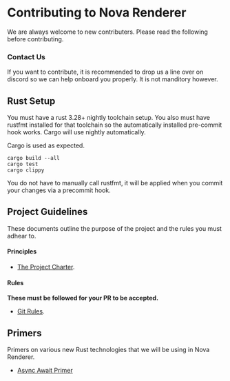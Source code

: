# Contributing to Nova Renderer

We are always welcome to new contributers. Please read the following before contributing.

### Contact Us

If you want to contribute, it is recommended to drop us a line over on discord so we can help onboard you properly. It is not manditory however.

## Rust Setup

You must have a rust 3.28+ nightly toolchain setup. You also must have rustfmt installed for that toolchain so the automatically installed pre-commit hook works. Cargo will use nightly automatically.

Cargo is used as expected.

```
cargo build --all
cargo test
cargo clippy
```

You do not have to manually call rustfmt, it will be applied when you commit your changes via a precommit hook.

## Project Guidelines

These documents outline the purpose of the project and the rules you must adhear to.

#### Principles

- [The Project Charter](docs/project_charter.md).

#### Rules

**These must be followed for your PR to be accepted.**

- [Git Rules](docs/git.md). 

## Primers

Primers on various new Rust technologies that we will be using in Nova Renderer.

- [Async Await Primer](docs/async_await.md)
